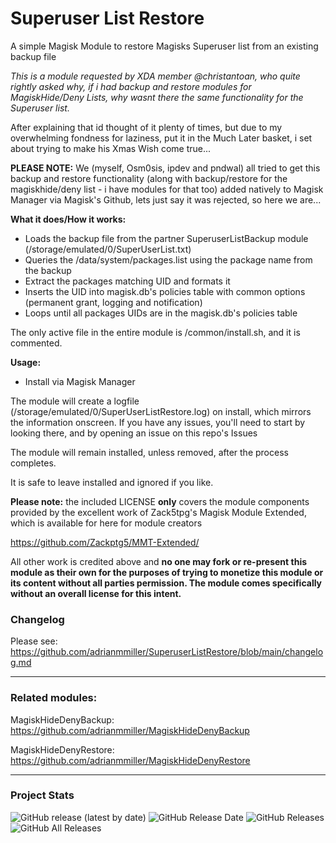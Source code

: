 # Superuser List Restore

A simple Magisk Module to restore Magisks Superuser list from an existing backup file

*This is a module requested by XDA member @christantoan, who quite rightly asked why, if i had backup and restore modules for MagiskHide/Deny Lists, why wasnt there the same functionality for the Superuser list.*

After explaining that id thought of it plenty of times, but due to my overwhelming fondness for laziness, put it in the Much Later basket, i set about trying to make his Xmas Wish come true...

**PLEASE NOTE:** We (myself, Osm0sis, ipdev and pndwal) all tried to get this backup and restore functionality (along with backup/restore for the magiskhide/deny list - i have modules for that too) added natively to Magisk Manager via Magisk's Github, lets just say it was rejected, so here we are...


**What it does/How it works:**

- Loads the backup file from the partner SuperuserListBackup module (/storage/emulated/0/SuperUserList.txt)
- Queries the /data/system/packages.list using the package name from the backup
- Extract the packages matching UID and formats it
- Inserts the UID into magisk.db's policies table with common options (permanent grant, logging and notification)
- Loops until all packages UIDs are in the magisk.db's policies table

The only active file in the entire module is /common/install.sh, and it is commented.

**Usage:**

- Install via Magisk Manager

The module will create a logfile (/storage/emulated/0/SuperUserListRestore.log) on install, which mirrors the information onscreen. If you have any issues, you'll need to start by looking there, and by opening an issue on this repo's Issues

The module will remain installed, unless removed, after the process completes.

It is safe to leave installed and ignored if you like.


**Please note:** the included LICENSE **only** covers the module components provided by the excellent work of Zack5tpg's 
Magisk Module Extended, which is available for here for module creators

https://github.com/Zackptg5/MMT-Extended/

All other work is credited above and **no one may fork or re-present this module as their own for the purposes of trying to 
monetize this module or its content without all parties permission. The module comes specifically without an overall license 
for this intent.**


### Changelog ###

Please see: https://github.com/adrianmmiller/SuperuserListRestore/blob/main/changelog.md

---

### **Related modules:**

MagiskHideDenyBackup: https://github.com/adrianmmiller/MagiskHideDenyBackup

MagiskHideDenyRestore: https://github.com/adrianmmiller/MagiskHideDenyRestore

---

### Project Stats ###

![GitHub release (latest by date)](https://img.shields.io/github/v/release/adrianmmiller/SuperuserListRestore?label=Release&style=plastic)
![GitHub Release Date](https://img.shields.io/github/release-date/adrianmmiller/SuperuserListRestore?label=Release%20Date&style=plastic)
![GitHub Releases](https://img.shields.io/github/downloads/adrianmmiller/SuperuserListRestore/latest/total?label=Downloads%20%28Latest%20Release%29&style=plastic)
![GitHub All Releases](https://img.shields.io/github/downloads/adrianmmiller/SuperuserListRestore/total?label=Total%20Downloads%20%28All%20Releases%29&style=plastic)
